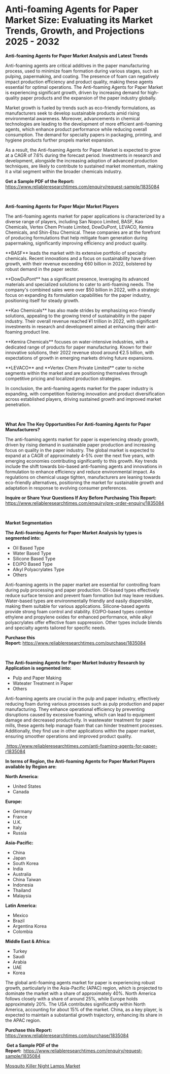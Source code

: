 <p><h1>Anti-foaming Agents for Paper Market Size: Evaluating its Market Trends, Growth, and Projections 2025 - 2032</h1></p><p><strong>Anti-foaming Agents for Paper Market Analysis and Latest Trends</strong></p>
<p><p>Anti-foaming agents are critical additives in the paper manufacturing process, used to minimize foam formation during various stages, such as pulping, papermaking, and coating. The presence of foam can negatively impact production efficiency and product quality, making these agents essential for optimal operations. The Anti-foaming Agents for Paper Market is experiencing significant growth, driven by increasing demand for high-quality paper products and the expansion of the paper industry globally.</p><p>Market growth is fueled by trends such as eco-friendly formulations, as manufacturers seek to develop sustainable products amid rising environmental awareness. Moreover, advancements in chemical technologies are leading to the development of more efficient anti-foaming agents, which enhance product performance while reducing overall consumption. The demand for specialty papers in packaging, printing, and hygiene products further propels market expansion.</p><p>As a result, the Anti-foaming Agents for Paper Market is expected to grow at a CAGR of 7.6% during the forecast period. Investments in research and development, alongside the increasing adoption of advanced production techniques, are likely to contribute to sustained market momentum, making it a vital segment within the broader chemicals industry.</p></p>
<p><strong>Get a Sample PDF of the Report:&nbsp;</strong> <a href="https://www.reliableresearchtimes.com/enquiry/request-sample/1835084?utm_campaign=2956&utm_medium=2&utm_source=Github&utm_content=ia&utm_term=26032025&utm_id=anti-foaming-agents-for-paper">https://www.reliableresearchtimes.com/enquiry/request-sample/1835084</a></p>
<p>&nbsp;</p>
<p><strong>Anti-foaming Agents for Paper Major Market Players</strong></p>
<p><p>The anti-foaming agents market for paper applications is characterized by a diverse range of players, including San Nopco Limited, BASF, Kao Chemicals, Vertex Chem Private Limited, DowDuPont, LEVACO, Kemira Chemicals, and Shin-Etsu Chemical. These companies are at the forefront of producing formulations that help mitigate foam generation during papermaking, significantly improving efficiency and product quality.</p><p>**BASF** leads the market with its extensive portfolio of specialty chemicals. Recent innovations and a focus on sustainability have driven growth, with their revenue exceeding €60 billion in 2022, bolstered by robust demand in the paper sector.</p><p>**DowDuPont** has a significant presence, leveraging its advanced materials and specialized solutions to cater to anti-foaming needs. The company's combined sales were over $50 billion in 2022, with a strategic focus on expanding its formulation capabilities for the paper industry, positioning itself for steady growth.</p><p>**Kao Chemicals** has also made strides by emphasizing eco-friendly solutions, appealing to the growing trend of sustainability in the paper industry. Their overall revenue reached ¥1 trillion in 2022, with significant investments in research and development aimed at enhancing their anti-foaming product line.</p><p>**Kemira Chemicals** focuses on water-intensive industries, with a dedicated range of products for paper manufacturing. Known for their innovative solutions, their 2022 revenue stood around €2.5 billion, with expectations of growth in emerging markets driving future expansions.</p><p>**LEVACO** and **Vertex Chem Private Limited** cater to niche segments within the market and are positioning themselves through competitive pricing and localized production strategies.</p><p>In conclusion, the anti-foaming agents market for the paper industry is expanding, with competition fostering innovation and product diversification across established players, driving sustained growth and improved market penetration.</p></p>
<p>&nbsp;</p>
<p><strong>What Are The Key Opportunities For Anti-foaming Agents for Paper Manufacturers?</strong></p>
<p><p>The anti-foaming agents market for paper is experiencing steady growth, driven by rising demand in sustainable paper production and increasing focus on quality in the paper industry. The global market is expected to expand at a CAGR of approximately 4-5% over the next five years, with emerging economies contributing significantly to this growth. Key trends include the shift towards bio-based anti-foaming agents and innovations in formulation to enhance efficiency and reduce environmental impact. As regulations on chemical usage tighten, manufacturers are leaning towards eco-friendly alternatives, positioning the market for sustainable growth and adaptation in response to evolving consumer preferences.</p></p>
<p><strong>Inquire or Share Your Questions If Any Before Purchasing This Report:</strong> <a href="https://www.reliableresearchtimes.com/enquiry/pre-order-enquiry/1835084?utm_campaign=2956&utm_medium=2&utm_source=Github&utm_content=ia&utm_term=26032025&utm_id=anti-foaming-agents-for-paper">https://www.reliableresearchtimes.com/enquiry/pre-order-enquiry/1835084</a></p>
<p>&nbsp;</p>
<p><strong>Market Segmentation</strong></p>
<p><strong>The Anti-foaming Agents for Paper Market Analysis by types is segmented into:</strong></p>
<p><ul><li>Oil Based Type</li><li>Water Based Type</li><li>Silicone Based Type</li><li>EO/PO Based Type</li><li>Alkyl Polyacrylates Type</li><li>Others</li></ul></p>
<p><p>Anti-foaming agents in the paper market are essential for controlling foam during pulp processing and paper production. Oil-based types effectively reduce surface tension and prevent foam formation but may leave residues. Water-based types are environmentally friendly and easily dispersible, making them suitable for various applications. Silicone-based agents provide strong foam control and stability. EO/PO-based types combine ethylene and propylene oxides for enhanced performance, while alkyl polyacrylates offer effective foam suppression. Other types include blends and specialty agents tailored for specific needs.</p></p>
<p><strong>Purchase this Report:&nbsp;</strong><a href="https://www.reliableresearchtimes.com/purchase/1835084?utm_campaign=2956&utm_medium=2&utm_source=Github&utm_content=ia&utm_term=26032025&utm_id=anti-foaming-agents-for-paper">https://www.reliableresearchtimes.com/purchase/1835084</a></p>
<p>&nbsp;</p>
<p><strong>The Anti-foaming Agents for Paper Market Industry Research by Application is segmented into:</strong></p>
<p><ul><li>Pulp and Paper Making</li><li>Wateater Treatment in Paper</li><li>Others</li></ul></p>
<p><p>Anti-foaming agents are crucial in the pulp and paper industry, effectively reducing foam during various processes such as pulp production and paper manufacturing. They enhance operational efficiency by preventing disruptions caused by excessive foaming, which can lead to equipment damage and decreased productivity. In wastewater treatment for paper mills, these agents help manage foam that can hinder treatment processes. Additionally, they find use in other applications within the paper market, ensuring smoother operations and improved product quality.</p></p>
<p><a href="https://www.reliableresearchtimes.com/anti-foaming-agents-for-paper-r1835084?utm_campaign=2956&utm_medium=2&utm_source=Github&utm_content=ia&utm_term=26032025&utm_id=anti-foaming-agents-for-paper">&nbsp;https://www.reliableresearchtimes.com/anti-foaming-agents-for-paper-r1835084</a></p>
<p><strong>In terms of Region, the Anti-foaming Agents for Paper Market Players available by Region are:</strong></p>
<p>
    <p> <strong> North America: </strong>
        <ul>
            <li>United States</li>
            <li>Canada</li>
        </ul>
        </p> 
    <p> <strong> Europe: </strong>
        <ul>
            <li>Germany</li>
            <li>France</li>
            <li>U.K.</li>
            <li>Italy</li>
            <li>Russia</li>
        </ul>
        </p> 
    <p> <strong> Asia-Pacific: </strong>
        <ul>
            <li>China</li>
            <li>Japan</li>
            <li>South Korea</li>
            <li>India</li>
            <li>Australia</li>
            <li>China Taiwan</li>
            <li>Indonesia</li>
            <li>Thailand</li>
            <li>Malaysia</li>
        </ul>
        </p> 
    <p> <strong> Latin America: </strong>
        <ul>
            <li>Mexico</li>
            <li>Brazil</li>
            <li>Argentina Korea</li>
            <li>Colombia</li>
        </ul>
        </p> 
    <p> <strong> Middle East & Africa: </strong>
        <ul>
            <li>Turkey</li>
            <li>Saudi</li>
            <li>Arabia</li>
            <li>UAE</li>
            <li>Korea</li>
        </ul>
    </p>
    </p>
<p><p>The global anti-foaming agents market for paper is experiencing robust growth, particularly in the Asia-Pacific (APAC) region, which is projected to dominate the market with a share of approximately 40%. North America follows closely with a share of around 25%, while Europe holds approximately 20%. The USA contributes significantly within North America, accounting for about 15% of the market. China, as a key player, is expected to maintain a substantial growth trajectory, enhancing its share in the APAC region.</p></p>
<p><strong>Purchase this Report: </strong><a href="https://www.reliableresearchtimes.com/purchase/1835084?utm_campaign=2956&utm_medium=2&utm_source=Github&utm_content=ia&utm_term=26032025&utm_id=anti-foaming-agents-for-paper">https://www.reliableresearchtimes.com/purchase/1835084</a></p>
<p>&nbsp;<strong>Get a Sample PDF of the Report:&nbsp;&nbsp;</strong><a href="https://www.reliableresearchtimes.com/enquiry/request-sample/1835084?utm_campaign=2956&utm_medium=2&utm_source=Github&utm_content=ia&utm_term=26032025&utm_id=anti-foaming-agents-for-paper">https://www.reliableresearchtimes.com/enquiry/request-sample/1835084</a></p>
<p><strong></strong></p>
<p><p><a href="https://github.com/yankimber90yankim/Market-Research-Report-List-1/blob/main/mosquito-killer-night-lamps-market.md?utm_campaign=2956&utm_medium=2&utm_source=Github&utm_content=ia&utm_term=26032025&utm_id=anti-foaming-agents-for-paper">Mosquito Killer Night Lamps Market</a></p></p>
